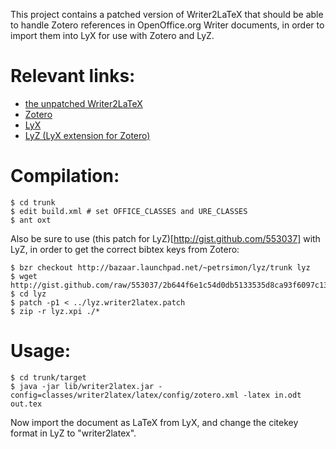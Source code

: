 This project contains a patched version of Writer2LaTeX that should be
able to handle Zotero references in OpenOffice.org Writer documents,
in order to import them into LyX for use with Zotero and LyZ.


Relevant links:
===============
- [the unpatched Writer2LaTeX](http://writer2latex.sourceforge.net/)
- [Zotero](http://www.zotero.org/)
- [LyX](http://www.lyx.org/)
- [LyZ (LyX extension for Zotero)](https://addons.mozilla.org/en-US/firefox/addon/56806/)


Compilation:
============

    $ cd trunk
    $ edit build.xml # set OFFICE_CLASSES and URE_CLASSES
    $ ant oxt

Also be sure to use (this patch for LyZ)[http://gist.github.com/553037]
with LyZ, in order to get the correct bibtex keys from Zotero:

    $ bzr checkout http://bazaar.launchpad.net/~petrsimon/lyz/trunk lyz
    $ wget http://gist.github.com/raw/553037/2b644f6e1c54d0db5133535d8ca93f6097c137c1/lyz.writer2latex.patch
    $ cd lyz
    $ patch -p1 < ../lyz.writer2latex.patch
    $ zip -r lyz.xpi ./*


Usage:
======

    $ cd trunk/target
    $ java -jar lib/writer2latex.jar -config=classes/writer2latex/latex/config/zotero.xml -latex in.odt out.tex

Now import the document as LaTeX from LyX, and change the citekey
format in LyZ to "writer2latex".
